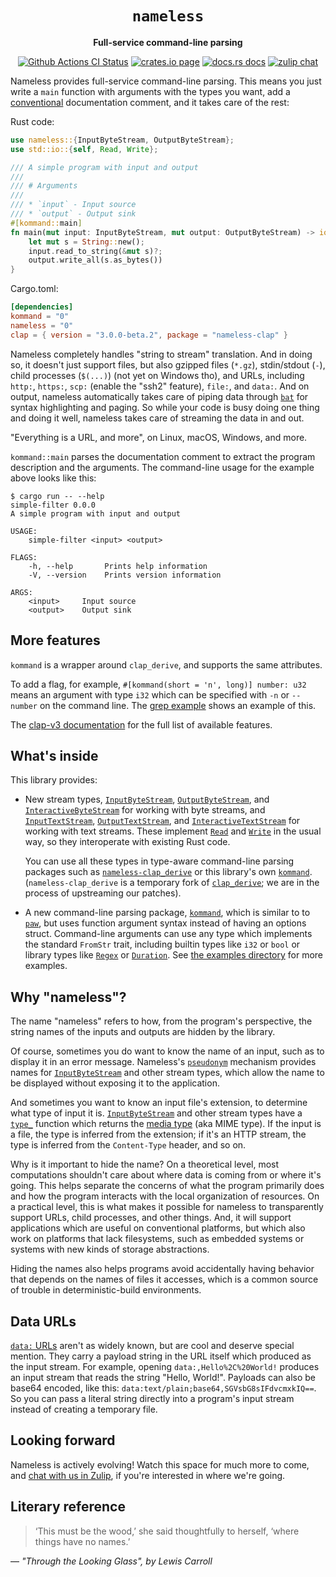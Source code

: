 <div align="center">
  <h1><code>nameless</code></h1>

  <p>
    <strong>Full-service command-line parsing</strong>
  </p>

  <p>
    <a href="https://github.com/sunfishcode/nameless/actions?query=workflow%3ACI"><img src="https://github.com/sunfishcode/nameless/workflows/CI/badge.svg" alt="Github Actions CI Status" /></a>
    <a href="https://crates.io/crates/nameless"><img src="https://img.shields.io/crates/v/nameless.svg" alt="crates.io page" /></a>
    <a href="https://docs.rs/nameless"><img src="https://docs.rs/nameless/badge.svg" alt="docs.rs docs" /></a>
    <a href="https://bytecodealliance.zulipchat.com/#narrow/stream/219900-wasi"><img src="https://img.shields.io/badge/zulip-join_chat-brightgreen.svg" alt="zulip chat" /></a>
  </p>
</div>

Nameless provides full-service command-line parsing. This means you just write
a `main` function with arguments with the types you want, add a [conventional]
documentation comment, and it takes care of the rest:

Rust code:
```rust
use nameless::{InputByteStream, OutputByteStream};
use std::io::{self, Read, Write};

/// A simple program with input and output
///
/// # Arguments
///
/// * `input` - Input source
/// * `output` - Output sink
#[kommand::main]
fn main(mut input: InputByteStream, mut output: OutputByteStream) -> io::Result<()> {
    let mut s = String::new();
    input.read_to_string(&mut s)?;
    output.write_all(s.as_bytes())
}
```

Cargo.toml:
```toml
[dependencies]
kommand = "0"
nameless = "0"
clap = { version = "3.0.0-beta.2", package = "nameless-clap" }
```

Nameless completely handles "string to stream" translation. And in doing so, it
doesn't just support files, but also gzipped files (`*.gz`),
stdin/stdout (`-`), child processes (`$(...)`) (not yet on Windows tho), and
URLs, including `http:`, `https:`, `scp:` (enable the "ssh2" feature), `file:`,
and `data:`. And on output, nameless automatically takes care of piping data
through [`bat`](https://crates.io/crates/bat) for syntax highlighting and
paging. So while your code is busy doing one thing and doing it well,
nameless takes care of streaming the data in and out.

"Everything is a URL, and more", on Linux, macOS, Windows, and more.

`kommand::main` parses the documentation comment to extract the program
description and the arguments. The command-line usage for the example above
looks like this:

```
$ cargo run -- --help
simple-filter 0.0.0
A simple program with input and output

USAGE:
    simple-filter <input> <output>

FLAGS:
    -h, --help       Prints help information
    -V, --version    Prints version information

ARGS:
    <input>     Input source
    <output>    Output sink
```

## More features

`kommand` is a wrapper around `clap_derive`, and supports the same attributes.

To add a flag, for example, `#[kommand(short = 'n', long)] number: u32` means
an argument with type `i32` which can be specified with `-n` or `--number` on
the command line. The [grep example] shows an example of this.

[grep example]: https://github.com/sunfishcode/nameless/blob/main/examples/grep.rs

The [clap-v3 documentation] for the full list of available features.

[clap-v3 documentation]: https://docs.rs/clap-v3/latest/clap_v3/

## What's inside

This library provides:

 - New stream types, [`InputByteStream`], [`OutputByteStream`], and
   [`InteractiveByteStream`] for working with byte streams, and
   [`InputTextStream`], [`OutputTextStream`], and [`InteractiveTextStream`]
   for working with text streams. These implement [`Read`] and [`Write`] in
   the usual way, so they interoperate with existing Rust code.

   You can use all these types in type-aware command-line parsing packages
   such as [`nameless-clap_derive`] or this library's own [`kommand`].
   (`nameless-clap_derive` is a temporary fork of [`clap_derive`]; we are
   in the process of upstreaming our patches).

 - A new command-line parsing package, [`kommand`], which is similar to
   to [`paw`], but uses function argument syntax instead of having an options
   struct. Command-line arguments can use any type which implements the standard
   `FromStr` trait, including builtin types like `i32` or `bool` or library
   types like [`Regex`] or [`Duration`]. See [the examples directory] for
   more examples.

## Why "nameless"?

The name "nameless" refers to how, from the program's perspective, the string
names of the inputs and outputs are hidden by the library.

Of course, sometimes you do want to know the name of an input, such as to
display it in an error message. Nameless's [`pseudonym`] mechanism provides
names for [`InputByteStream`] and other stream types, which allow the name
to be displayed without exposing it to the application.

And sometimes you want to know an input file's extension, to determine what
type of input it is. [`InputByteStream`] and other stream types have a
[`type_`] function which returns the [media type] (aka MIME type). If the
input is a file, the type is inferred from the extension; if it's an HTTP
stream, the type is inferred from the `Content-Type` header, and so on.

Why is it important to hide the name? On a theoretical level, most
computations shouldn't care about where data is coming from or where it's
going. This helps separate the concerns of what the program primarily does
and how the program interacts with the local organization of resources.
On a practical level, this is what makes it possible for nameless to
transparently support URLs, child processes, and other things. And, it will
support applications which are useful on conventional platforms, but which
also work on platforms that lack filesystems, such as embedded systems or
systems with new kinds of storage abstractions.

Hiding the names also helps programs avoid accidentally having behavior that
depends on the names of files it accesses, which is a common source of trouble
in deterministic-build environments.

## Data URLs

[`data:` URLs] aren't as widely known, but are cool and deserve special
mention. They carry a payload string in the URL itself which produced as the
input stream. For example, opening `data:,Hello%2C%20World!` produces an
input stream that reads the string "Hello, World!". Payloads can also be
base64 encoded, like this: `data:text/plain;base64,SGVsbG8sIFdvcmxkIQ==`.
So you can pass a literal string directly into a program's input stream
instead of creating a temporary file.

## Looking forward

Nameless is actively evolving! Watch this space for much more to come, and
[chat with us in Zulip], if you're interested in where we're going.

## Literary reference

> ‘This must be the wood,’ she said thoughtfully to herself, ‘where things
> have no names.’

— <cite>"Through the Looking Glass", by Lewis Carroll</cite>

[conventional]: https://doc.rust-lang.org/stable/rust-by-example/meta/doc.html
[`nameless-clap_derive`]: https://crates.io/crates/nameless-clap_derive
[`clap_derive`]: https://crates.io/crates/clap_derive
[`paw`]: https://crates.io/crates/paw
[`kommand`]: https://crates.io/crates/kommand
[`Read`]: https://doc.rust-lang.org/std/io/trait.Read.html
[`Write`]: https://doc.rust-lang.org/std/io/trait.Write.html
[`InputByteStream`]: https://docs.rs/nameless/latest/nameless/struct.InputByteStream.html
[`OutputByteStream`]: https://docs.rs/nameless/latest/nameless/struct.OutputByteStream.html
[`InteractiveByteStream`]: https://docs.rs/nameless/latest/nameless/struct.InteractiveByteStream.html
[`InputTextStream`]: https://docs.rs/nameless/latest/nameless/struct.InputTextStream.html
[`OutputTextStream`]: https://docs.rs/nameless/latest/nameless/struct.OutputTextStream.html
[`InteractiveTextStream`]: https://docs.rs/nameless/latest/nameless/struct.InteractiveTextStream.html
[`Regex`]: https://docs.rs/regex/latest/regex/struct.Regex.html
[`Duration`]: https://docs.rs/humantime/latest/humantime/struct.Duration.html
[the examples directory]: examples
[`data:` URLs]: https://fetch.spec.whatwg.org/#data-urls
[`pseudonym`]: https://docs.rs/nameless/latest/nameless/struct.InputByteStream.html#method.pseudonym
[media type]: https://developer.mozilla.org/en-US/docs/Web/HTTP/Basics_of_HTTP/MIME_types
[`type_`]: https://docs.rs/nameless/latest/nameless/struct.InputByteStream.html#method.type_
[chat with us in Zulip]: https://bytecodealliance.zulipchat.com/#narrow/stream/219900-wasi
